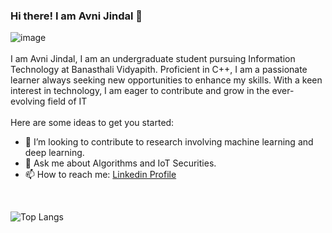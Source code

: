 
### Hi there! I am Avni Jindal 👋
![image](https://files.oaiusercontent.com/file-WK583XFveto4WsWHaokwtZ?se=2024-12-06T17%3A23%3A42Z&sp=r&sv=2024-08-04&sr=b&rscc=max-age%3D604800%2C%20immutable%2C%20private&rscd=attachment%3B%20filename%3Dcedb29a4-9afe-4769-9643-144464759a6d.webp&sig=2tab%2BOuxlmIz0mY3JcYlwsBM1HL4jjTARPGUxcMhwXY%3D)
<br>
<br>
I am Avni Jindal, I am an undergraduate student pursuing Information Technology at Banasthali Vidyapith. Proficient in C++, I am a passionate learner always seeking new opportunities to enhance my skills. With a keen interest in technology, I am eager to contribute and grow in the ever-evolving field of IT
<br>
<br>
Here are some ideas to get you started:

- 👯 I’m looking to contribute to research involving machine learning and deep learning.
- 💬 Ask me about Algorithms and IoT Securities. 
- 📫 How to reach me: <a href="https://www.linkedin.com/in/avnijindal110203/"> Linkedin Profile </a>

<br>

![Top Langs](https://github-readme-stats.vercel.app/api/top-langs/?username=avni1102&theme=tokyonight)
